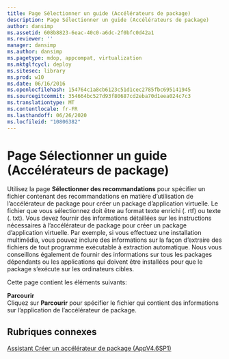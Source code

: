 ```yaml
---
title: Page Sélectionner un guide (Accélérateurs de package)
description: Page Sélectionner un guide (Accélérateurs de package)
author: dansimp
ms.assetid: 608b8823-6eac-40c0-a6dc-2f0bfc0d42a1
ms.reviewer: ''
manager: dansimp
ms.author: dansimp
ms.pagetype: mdop, appcompat, virtualization
ms.mktglfcycl: deploy
ms.sitesec: library
ms.prod: w10
ms.date: 06/16/2016
ms.openlocfilehash: 154764c1a8cb6123c51d1cec2785fbc695141945
ms.sourcegitcommit: 354664bc527d93f80687cd2eba70d1eea024c7c3
ms.translationtype: MT
ms.contentlocale: fr-FR
ms.lasthandoff: 06/26/2020
ms.locfileid: "10806382"
---
```

# Page Sélectionner un guide (Accélérateurs de package)


Utilisez la page **Sélectionner des recommandations** pour spécifier un fichier contenant des recommandations en matière d’utilisation de l’accélérateur de package pour créer un package d’application virtuelle. Le fichier que vous sélectionnez doit être au format texte enrichi (. rtf) ou texte (. txt). Vous devez fournir des informations détaillées sur les instructions nécessaires à l’accélérateur de package pour créer un package d’application virtuelle. Par exemple, si vous effectuez une installation multimédia, vous pouvez inclure des informations sur la façon d’extraire des fichiers de tout programme exécutable à extraction automatique. Nous vous conseillons également de fournir des informations sur tous les packages dépendants ou les applications qui doivent être installées pour que le package s’exécute sur les ordinateurs cibles.

Cette page contient les éléments suivants:

<a href="" id="browse"></a>**Parcourir**  
Cliquez sur **Parcourir** pour spécifier le fichier qui contient des informations sur l’application de l’accélérateur de package.

## Rubriques connexes


[Assistant Créer un accélérateur de package (AppV4.6SP1)](create-package-accelerator-wizard--appv-46-sp1-.md)

 

 





